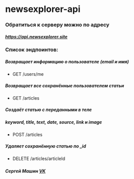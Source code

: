 # newsexplorer-api

### Обратиться к серверу можно по адресу

##### https://api.newsexplorer.site

### Список эндпоинтов:

##### Возвращает информацию о пользователе (email и имя)
* GET /users/me

##### Возвращает все сохранённые пользователем статьи
* GET /articles

##### Создаёт статью с переданными в теле
##### keyword, title, text, date, source, link и image
* POST /articles

##### Удаляет сохранённую статью  по _id
* DELETE /articles/articleId

###
##### Сергей Машин [VK](https://vk.com/vanilla64)
